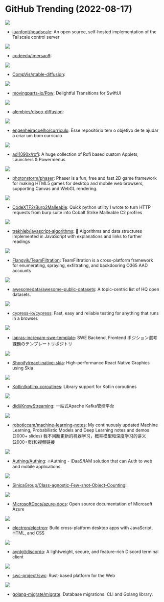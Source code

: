 # GitHub Trending (2022-08-17)

![](https://img.shields.io/badge/Go-New%20161-green?style=flat-square&logo=appveyor)
- [juanfont/headscale](https://github.com/juanfont/headscale): An open source, self-hosted implementation of the Tailscale control server

![](https://img.shields.io/badge/TypeScript-New%2026-green?style=flat-square&logo=appveyor)
- [codeedu/imersao9](https://github.com/codeedu/imersao9): 

![](https://img.shields.io/badge/Jupyter%20Notebook-New%201-green?style=flat-square&logo=appveyor)
- [CompVis/stable-diffusion](https://github.com/CompVis/stable-diffusion): 

![](https://img.shields.io/badge/Swift-New%2071-green?style=flat-square&logo=appveyor)
- [movingparts-io/Pow](https://github.com/movingparts-io/Pow): Delightful Transitions for SwiftUI

![](https://img.shields.io/badge/Jupyter%20Notebook-New%2037-green?style=flat-square&logo=appveyor)
- [alembics/disco-diffusion](https://github.com/alembics/disco-diffusion): 

![](https://img.shields.io/badge/none-New%2065-green?style=flat-square&logo=appveyor)
- [engenheiracoelho/curriculo](https://github.com/engenheiracoelho/curriculo): Esse repositório tem o objetivo de te ajudar a criar um bom currículo

![](https://img.shields.io/badge/Shell-New%2034-green?style=flat-square&logo=appveyor)
- [adi1090x/rofi](https://github.com/adi1090x/rofi): A huge collection of Rofi based custom Applets, Launchers & Powermenus.

![](https://img.shields.io/badge/JavaScript-New%2031-green?style=flat-square&logo=appveyor)
- [photonstorm/phaser](https://github.com/photonstorm/phaser): Phaser is a fun, free and fast 2D game framework for making HTML5 games for desktop and mobile web browsers, supporting Canvas and WebGL rendering.

![](https://img.shields.io/badge/Python-New%2019-green?style=flat-square&logo=appveyor)
- [CodeXTF2/Burp2Malleable](https://github.com/CodeXTF2/Burp2Malleable): Quick python utility I wrote to turn HTTP requests from burp suite into Cobalt Strike Malleable C2 profiles

![](https://img.shields.io/badge/JavaScript-New%20276-green?style=flat-square&logo=appveyor)
- [trekhleb/javascript-algorithms](https://github.com/trekhleb/javascript-algorithms): 📝 Algorithms and data structures implemented in JavaScript with explanations and links to further readings

![](https://img.shields.io/badge/C%23-New%2050-green?style=flat-square&logo=appveyor)
- [Flangvik/TeamFiltration](https://github.com/Flangvik/TeamFiltration): TeamFiltration is a cross-platform framework for enumerating, spraying, exfiltrating, and backdooring O365 AAD accounts

![](https://img.shields.io/badge/none-New%20131-green?style=flat-square&logo=appveyor)
- [awesomedata/awesome-public-datasets](https://github.com/awesomedata/awesome-public-datasets): A topic-centric list of HQ open datasets.

![](https://img.shields.io/badge/JavaScript-New%2028-green?style=flat-square&logo=appveyor)
- [cypress-io/cypress](https://github.com/cypress-io/cypress): Fast, easy and reliable testing for anything that runs in a browser.

![](https://img.shields.io/badge/HTML-New%203-green?style=flat-square&logo=appveyor)
- [lapras-inc/exam-swe-template](https://github.com/lapras-inc/exam-swe-template): SWE Backend, Frontend ポジション選考課題のテンプレートリポジトリ

![](https://img.shields.io/badge/TypeScript-New%2029-green?style=flat-square&logo=appveyor)
- [Shopify/react-native-skia](https://github.com/Shopify/react-native-skia): High-performance React Native Graphics using Skia

![](https://img.shields.io/badge/Kotlin-New%203-green?style=flat-square&logo=appveyor)
- [Kotlin/kotlinx.coroutines](https://github.com/Kotlin/kotlinx.coroutines): Library support for Kotlin coroutines

![](https://img.shields.io/badge/Java-New%208-green?style=flat-square&logo=appveyor)
- [didi/KnowStreaming](https://github.com/didi/KnowStreaming): 一站式Apache Kafka管控平台

![](https://img.shields.io/badge/Jupyter%20Notebook-New%2040-green?style=flat-square&logo=appveyor)
- [roboticcam/machine-learning-notes](https://github.com/roboticcam/machine-learning-notes): My continuously updated Machine Learning, Probabilistic Models and Deep Learning notes and demos (2000+ slides) 我不间断更新的机器学习，概率模型和深度学习的讲义(2000+页)和视频链接

![](https://img.shields.io/badge/none-New%20103-green?style=flat-square&logo=appveyor)
- [Authing/Authing](https://github.com/Authing/Authing): 🔥Authing - IDaaS/IAM solution that can Auth to web and mobile applications.

![](https://img.shields.io/badge/Python-New%2011-green?style=flat-square&logo=appveyor)
- [SinicaGroup/Class-agnostic-Few-shot-Object-Counting](https://github.com/SinicaGroup/Class-agnostic-Few-shot-Object-Counting): 

![](https://img.shields.io/badge/PowerShell-New%206-green?style=flat-square&logo=appveyor)
- [MicrosoftDocs/azure-docs](https://github.com/MicrosoftDocs/azure-docs): Open source documentation of Microsoft Azure

![](https://img.shields.io/badge/C%2B%2B-New%2025-green?style=flat-square&logo=appveyor)
- [electron/electron](https://github.com/electron/electron): Build cross-platform desktop apps with JavaScript, HTML, and CSS

![](https://img.shields.io/badge/Go-New%2077-green?style=flat-square&logo=appveyor)
- [ayntgl/discordo](https://github.com/ayntgl/discordo): A lightweight, secure, and feature-rich Discord terminal client

![](https://img.shields.io/badge/Rust-New%2025-green?style=flat-square&logo=appveyor)
- [swc-project/swc](https://github.com/swc-project/swc): Rust-based platform for the Web

![](https://img.shields.io/badge/Go-New%206-green?style=flat-square&logo=appveyor)
- [golang-migrate/migrate](https://github.com/golang-migrate/migrate): Database migrations. CLI and Golang library.


